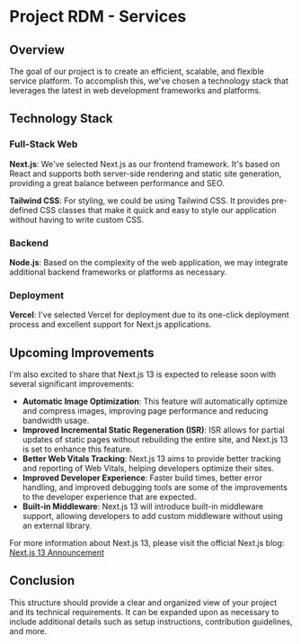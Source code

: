# Project RDM - Services

## Overview

The goal of our project is to create an efficient, scalable, and flexible service platform. To accomplish this, we've chosen a technology stack that leverages the latest in web development frameworks and platforms.

## Technology Stack

### Full-Stack Web 

**Next.js**: We've selected Next.js as our frontend framework. It's based on React and supports both server-side rendering and static site generation, providing a great balance between performance and SEO.

**Tailwind CSS**: For styling, we could be using Tailwind CSS. It provides pre-defined CSS classes that make it quick and easy to style our application without having to write custom CSS.

### Backend

**Node.js**: Based on the complexity of the web application, we may integrate additional backend frameworks or platforms as necessary.

### Deployment

**Vercel**: I've selected Vercel for deployment due to its one-click deployment process and excellent support for Next.js applications.

## Upcoming Improvements

I'm also excited to share that Next.js 13 is expected to release soon with several significant improvements:

- **Automatic Image Optimization**: This feature will automatically optimize and compress images, improving page performance and reducing bandwidth usage.
- **Improved Incremental Static Regeneration (ISR)**: ISR allows for partial updates of static pages without rebuilding the entire site, and Next.js 13 is set to enhance this feature.
- **Better Web Vitals Tracking**: Next.js 13 aims to provide better tracking and reporting of Web Vitals, helping developers optimize their sites.
- **Improved Developer Experience**: Faster build times, better error handling, and improved debugging tools are some of the improvements to the developer experience that are expected.
- **Built-in Middleware**: Next.js 13 will introduce built-in middleware support, allowing developers to add custom middleware without using an external library.

For more information about Next.js 13, please visit the official Next.js blog: [Next.js 13 Announcement](https://nextjs.org/blog/next-13)

## Conclusion

This structure should provide a clear and organized view of your project and its technical requirements. It can be expanded upon as necessary to include additional details such as setup instructions, contribution guidelines, and more.
